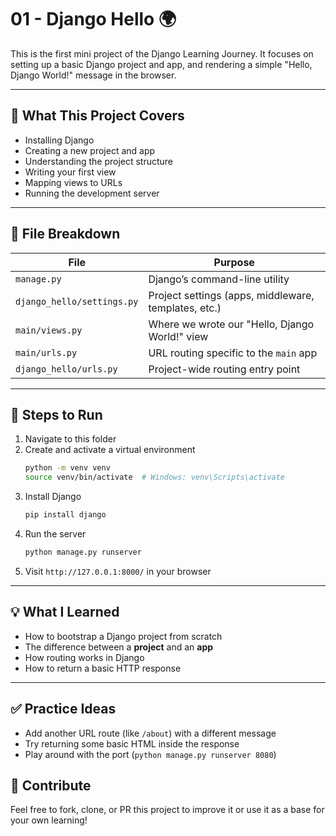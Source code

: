 # 01 - Django Hello 🌍

This is the first mini project of the Django Learning Journey. It focuses on setting up a basic Django project and app, and rendering a simple "Hello, Django World!" message in the browser.

---

## 🎯 What This Project Covers

- Installing Django
- Creating a new project and app
- Understanding the project structure
- Writing your first view
- Mapping views to URLs
- Running the development server

---

## 📁 File Breakdown

| File | Purpose |
|------|---------|
| `manage.py` | Django’s command-line utility |
| `django_hello/settings.py` | Project settings (apps, middleware, templates, etc.) |
| `main/views.py` | Where we wrote our "Hello, Django World!" view |
| `main/urls.py` | URL routing specific to the `main` app |
| `django_hello/urls.py` | Project-wide routing entry point |

---

## 🚀 Steps to Run

1. Navigate to this folder
2. Create and activate a virtual environment
   ```bash
   python -m venv venv
   source venv/bin/activate  # Windows: venv\Scripts\activate
   ```
3. Install Django
   ```bash
   pip install django
   ```
4. Run the server
   ```bash
   python manage.py runserver
   ```
5. Visit `http://127.0.0.1:8000/` in your browser

---

## 💡 What I Learned

- How to bootstrap a Django project from scratch
- The difference between a **project** and an **app**
- How routing works in Django
- How to return a basic HTTP response

---

## ✅ Practice Ideas

- Add another URL route (like `/about`) with a different message
- Try returning some basic HTML inside the response
- Play around with the port (`python manage.py runserver 8080`)

## 🤝 Contribute

Feel free to fork, clone, or PR this project to improve it or use it as a base for your own learning!